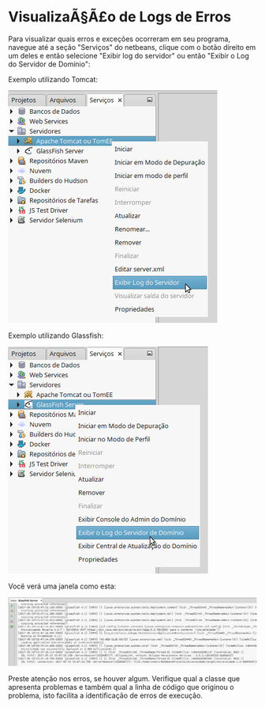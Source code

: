 
# VisualizaÃ§Ã£o de Logs de Erros

Para visualizar quais erros e exceções ocorreram em seu programa, navegue até a seção "Serviços" do netbeans, clique com o botão direito em um deles e então selecione "Exibir log do servidor" ou então "Exibir o Log do Servidor de Domínio":

Exemplo utilizando Tomcat:

![logtomcat.png](/assets/logtomcat.png)

Exemplo utilizando Glassfish:

![logglassfish.png](/assets/logglassfish.png)

Você verá uma janela como esta:

![logview.png](/assets/logview.png)

Preste atenção nos erros, se houver algum. Verifique qual a classe que apresenta problemas e também qual a linha de código que originou o problema, isto facilita a identificação de erros de execução.
